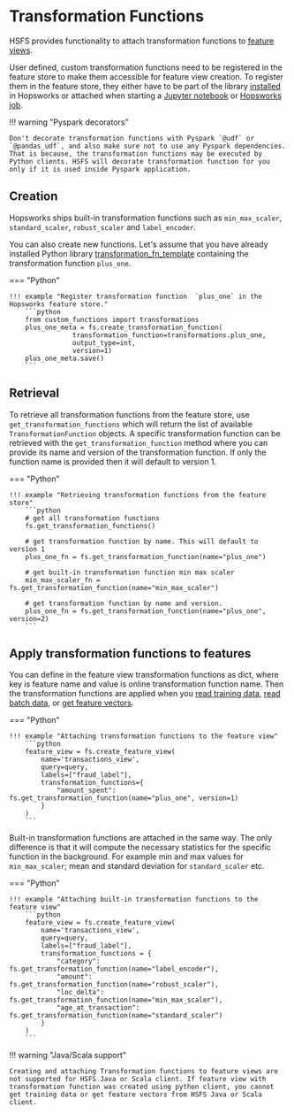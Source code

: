 # Transformation Functions

HSFS provides functionality to attach transformation functions to [feature views](./overview.md).

User defined, custom transformation functions need to be registered in the feature store to make them accessible for feature view creation. To register them in the feature store, they either have to be part of the library [installed](../../../user_guides/projects/python/python_install.md) in Hopsworks or attached when starting a [Jupyter notebook](../../../user_guides/projects/jupyter/python_notebook.md) or [Hopsworks job](../../../user_guides/projects/jobs/spark_job.md).

!!! warning "Pyspark decorators"

    Don't decorate transformation functions with Pyspark `@udf` or `@pandas_udf`, and also make sure not to use any Pyspark dependencies. That is because, the transformation functions may be executed by Python clients. HSFS will decorate transformation function for you only if it is used inside Pyspark application.


## Creation
Hopsworks ships built-in transformation functions such as `min_max_scaler`, `standard_scaler`, `robust_scaler` and `label_encoder`.

You can also create new functions. Let's assume that you have already installed Python library [transformation_fn_template](https://github.com/logicalclocks/transformation_fn_template) containing the transformation function `plus_one`.

=== "Python"

    !!! example "Register transformation function  `plus_one` in the Hopsworks feature store."
        ```python
        from custom_functions import transformations
        plus_one_meta = fs.create_transformation_function(
                    transformation_function=transformations.plus_one,
                    output_type=int,
                    version=1)
        plus_one_meta.save()
        ```

## Retrieval
To retrieve all transformation functions from the feature store, use `get_transformation_functions` which will return the list of available `TransformationFunction` objects. A specific transformation function can be retrieved with the `get_transformation_function` method where you can provide its name and version of the transformation function. If only the function name is provided then it will default to version 1.

=== "Python"

    !!! example "Retrieving transformation functions from the feature store"
        ```python
        # get all transformation functions
        fs.get_transformation_functions()

        # get transformation function by name. This will default to version 1
        plus_one_fn = fs.get_transformation_function(name="plus_one")

        # get built-in transformation function min max scaler
        min_max_scaler_fn = fs.get_transformation_function(name="min_max_scaler")

        # get transformation function by name and version.
        plus_one_fn = fs.get_transformation_function(name="plus_one", version=2)
        ```

## Apply transformation functions to features

You can define in the feature view transformation functions as dict, where key is feature name and value is online transformation function name. Then the transformation functions are applied when you [read training data](./training-data.md#read-training-data), [read batch data](./batch-data.md#creation-with-transformation), or [get feature vectors](./feature-vectors.md#retrieval-with-transformation).

=== "Python"

    !!! example "Attaching transformation functions to the feature view"
        ```python
        feature_view = fs.create_feature_view(
            name='transactions_view',
            query=query,
            labels=["fraud_label"],
            transformation_functions={
                "amount_spent": fs.get_transformation_function(name="plus_one", version=1)
            }
        )
        ```

Built-in transformation functions are attached in the same way. The only difference is that it will compute the necessary statistics for the specific function in the background. For example min and max values for `min_max_scaler`; mean and standard deviation for `standard_scaler` etc.

=== "Python"

    !!! example "Attaching built-in transformation functions to the feature view"
        ```python      
        feature_view = fs.create_feature_view(
            name='transactions_view',
            query=query,
            labels=["fraud_label"],
            transformation_functions = {
                "category": fs.get_transformation_function(name="label_encoder"),
                "amount": fs.get_transformation_function(name="robust_scaler"),
                "loc_delta": fs.get_transformation_function(name="min_max_scaler"),
                "age_at_transaction": fs.get_transformation_function(name="standard_scaler")
            }
        )
        ```

!!! warning "Java/Scala support"

    Creating and attaching Transformation functions to feature views are not supported for HSFS Java or Scala client. If feature view with transformation function was created using python client, you cannot get training data or get feature vectors from HSFS Java or Scala client.
